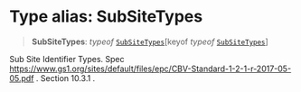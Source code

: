 # Type alias: SubSiteTypes

> **SubSiteTypes**: *typeof* [`SubSiteTypes`](../variables/SubSiteTypes.md)\[keyof *typeof* [`SubSiteTypes`](../variables/SubSiteTypes.md)\]

Sub Site Identifier Types.
Spec https://www.gs1.org/sites/default/files/epc/CBV-Standard-1-2-1-r-2017-05-05.pdf .
Section 10.3.1 .
